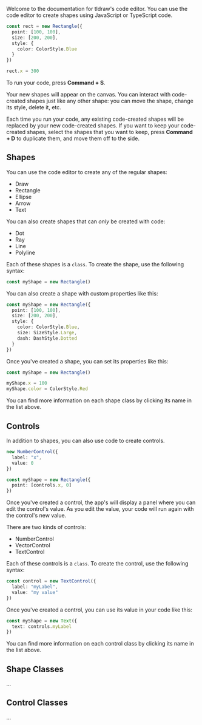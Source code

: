 Welcome to the documentation for tldraw's code editor. You can use the code editor to create shapes using JavaScript or TypeScript code.

```ts 
const rect = new Rectangle({
  point: [100, 100],
  size: [200, 200],
  style: {
    color: ColorStyle.Blue
  }
})

rect.x = 300
```

To run your code, press **Command + S**. 

Your new shapes will appear on the canvas. You can interact with code-created shapes just like any other shape: you can move the shape, change its style, delete it, etc.

Each time you run your code, any existing code-created shapes will be replaced by your new code-created shapes. If you want to keep your code-created shapes, select the shapes that you want to keep, press **Command + D** to duplicate them, and move them off to the side.

## Shapes

You can use the code editor to create any of the regular shapes:

- Draw
- Rectangle
- Ellipse
- Arrow
- Text

You can also create shapes that can _only_ be created with code:

- Dot
- Ray
- Line
- Polyline

Each of these shapes is a `class`. To create the shape, use the following syntax:

```ts 
const myShape = new Rectangle()
```

You can also create a shape with custom properties like this:

```ts 
const myShape = new Rectangle({
  point: [100, 100],
  size: [200, 200],
  style: {
    color: ColorStyle.Blue,
    size: SizeStyle.Large,
    dash: DashStyle.Dotted
  }
})
```

Once you've created a shape, you can set its properties like this:

```ts 
const myShape = new Rectangle()

myShape.x = 100
myShape.color = ColorStyle.Red
```


You can find more information on each shape class by clicking its name in the list above.

## Controls

In addition to shapes, you can also use code to create controls.

```ts
new NumberControl({
  label: "x",
  value: 0
})

const myShape = new Rectangle({
  point: [controls.x, 0]
})
```

Once you've created a control, the app's will display a panel where you can edit the control's value. As you edit the value, your code will run again with the control's new value.

There are two kinds of controls:

- NumberControl
- VectorControl
- TextControl

Each of these controls is a `class`. To create the control, use the following syntax:

```ts 
const control = new TextControl({
  label: "myLabel",
  value: "my value"
})
```

Once you've created a control, you can use its value in your code like this:

```ts
const myShape = new Text({
  text: controls.myLabel
})
```

You can find more information on each control class by clicking its name in the list above.


## Shape Classes

...

## Control Classes

...